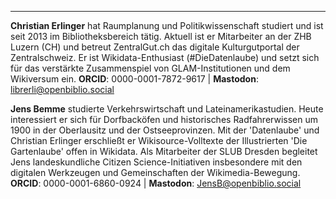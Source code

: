 ---
**Christian Erlinger** hat Raumplanung und Politikwissenschaft studiert und ist seit 2013 im  Bibliotheksbereich tätig. Aktuell ist er Mitarbeiter an der ZHB Luzern (CH) und betreut ZentralGut.ch das digitale Kulturgutportal der Zentralschweiz. Er ist Wikidata-Enthusiast (#DieDatenlaube) und setzt sich für das verstärkte Zusammenspiel von GLAM-Institutionen und dem Wikiversum ein. 
**ORCID**: 0000-0001-7872-9617 | **Mastodon**: librerli@openbiblio.social 

**Jens Bemme** studierte Verkehrswirtschaft und Lateinamerikastudien. Heute interessiert er sich für Dorfbacköfen und historisches Radfahrerwissen um 1900 in der Oberlausitz und der Ostseeprovinzen. Mit der 'Datenlaube' und Christian Erlinger erschließt er Wikisource-Volltexte der Illustrierten 'Die Gartenlaube' offen in Wikidata. Als Mitarbeiter der SLUB Dresden begleitet Jens landeskundliche Citizen Science-Initiativen insbesondere mit den digitalen Werkzeugen und Gemeinschaften der Wikimedia-Bewegung. 
**ORCID**: 0000-0001-6860-0924 | **Mastodon**: JensB@openbiblio.social